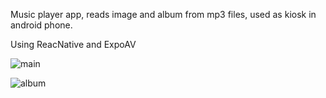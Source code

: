 Music player app, reads image and album from mp3 files, used as kiosk in android phone.

Using ReacNative and ExpoAV

![main](https://imgur.com/bOrFAxa)

![album](https://imgur.com/PX2cSwM)

